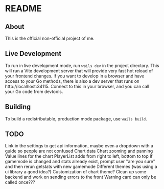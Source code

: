 # README

## About

This is the official non-official project of me.

## Live Development

To run in live development mode, run `wails dev` in the project directory. This will run a Vite development
server that will provide very fast hot reload of your frontend changes. If you want to develop in a browser
and have access to your Go methods, there is also a dev server that runs on http://localhost:34115. Connect
to this in your browser, and you can call your Go code from devtools.

## Building

To build a redistributable, production mode package, use `wails build`.

## TODO

Link in the settings to get api information, maybe even a dropdown with a guide so people are not confused
Chart data 
Chart zooming and panning
Value lines for the chart
PlayerList adds from right to left, bottom to top
If gamemode is changed and stats already exist, prompt user "are you sure" and then rerun getstats with new gamemode
Different themes (was using a ui library a good idea?)
Customization of chart theme?
Clean up some backend and work on sending errors to the front
Warning card can only be called once???